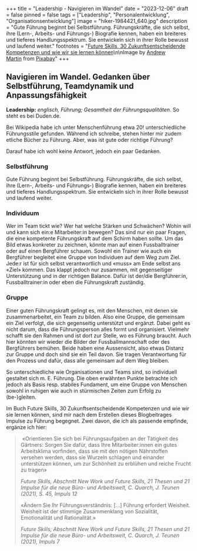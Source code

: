 +++
title = "Leadership - Navigieren im Wandel"
date = "2023-12-06"
draft = false
pinned = false
tags = ["Leadership", "Personalentwicklung", "Organisationsentwicklung"]
image = "hiker-1984421_640.jpg"
description = "Gute Führung beginnt bei Selbstführung. Führungskräfte, die sich selbst, ihre (Lern-, Arbeits- und Führungs-) Biografie kennen, haben ein breiteres und tieferes Handlungsspektrum. Sie entwickeln sich in ihrer Rolle bewusst und laufend weiter."
footnotes = "[Future Skills, 30 Zukunftsentscheidende Kompetenzen und wie wir sie lernen können](https://www.exlibris.ch/de/buecher-buch/deutschsprachige-buecher/69-co-creators/future-skills/id/9783800666355/)\n\nImage by [Andrew Martin](https://pixabay.com/users/aitoff-388338/?utm_source=link-attribution&utm_medium=referral&utm_campaign=image&utm_content=1984421) from [Pixabay](https://pixabay.com//?utm_source=link-attribution&utm_medium=referral&utm_campaign=image&utm_content=1984421)"
+++
## Navigieren im Wandel. Gedanken über Selbstführung, Teamdynamik und Anpassungsfähigkeit

**Leadership:** *englisch, Führung; Gesamtheit der Führungsqualitäten*. So steht es bei Duden.de. 

Bei Wikipedia habe ich unter Menschenführung etwa 20! unterschiedliche Führungsstile gefunden. Während ich schreibe, stehen hinter mir zudem etliche Bücher zu Führung. Aber, was ist gute oder richtige Führung? 

Darauf habe ich wohl keine Antwort, jedoch ein paar Gedanken. 

### Selbstführung

Gute Führung beginnt bei Selbstführung. Führungskräfte, die sich selbst, ihre (Lern-, Arbeits- und Führungs-) Biografie kennen, haben ein breiteres und tieferes Handlungsspektrum. Sie entwickeln sich in ihrer Rolle bewusst und laufend weiter. 

### Individuum

Wer im Team tickt wie? Wer hat welche Stärken und Schwächen? Wohin will und kann sich ein:e Mitarbeiter:in bewegen? Das sind nur ein paar Fragen, die eine kompetente Führungskraft auf dem Schirm haben sollte. Um das Bild etwas konkreter zu zeichnen, könnte man auf einen Fussballtrainer oder auf einen Bergführer schauen. Sowohl ein Trainer wie auch ein Bergführer begleitet eine Gruppe von Individuen auf dem Weg zum Ziel. Jede:r ist für sich selbst verantwortlich und «muss» am Ende selbst ans «Ziel» kommen. Das klappt jedoch nur zusammen, mit gegenseitiger Unterstützung und in der richtigen Balance. Dafür ist der/die Bergführer:in, Fussballtrainer:in oder eben die Führungskraft zuständig.  

### Gruppe

Einer guten Führungskraft gelingt es, mit den Menschen, mit denen sie zusammenarbeitet, ein Team zu bilden. Also eine Gruppe, die gemeinsam ein Ziel verfolgt, die sich gegenseitig unterstützt und ergänzt. Dabei geht es nicht darum, dass die Führungsperson alles formt und organisiert. Vielmehr schafft sie den Rahmen und ist dort zur Stelle, wo es Führung braucht. Auch hier könnten wir wieder die Bilder der Fussballmannschaft oder des Bergführers bemühen. Beide haben eine Aussensicht, also etwas Distanz zur Gruppe und doch sind sie ein Teil davon. Sie tragen Verantwortung für den Prozess und dafür, dass alle gemeinsam auf dem Weg bleiben.

So unterschiedliche wie Organisationen und Teams sind, so individuell gestaltet sich m. E. Führung. Die oben erwähnten Punkte betrachte ich jedoch als Basis resp. stabiles Fundament, um eine Gruppe von Menschen sowohl in ruhigen wie auch in stürmischen Zeiten zum Erfolg zu (be-)gleiten. 

Im Buch Future Skills, 30 Zukunftsentscheidende Kompetenzen und wie wir sie lernen können, sind mir nach dem Erstellen dieses Blogbeitrages Impulse zu Führung begegnet. Zwei davon, die ich als passende empfinde, ergänze ich hier: 

>  «Orientieren Sie sich bei Führungsaufgaben an der Tätigkeit des Gärtners: Sorgen Sie dafür, dass Ihre Mitarbeiter:innen ein gutes Arbeitsklima vorfinden, dass sie mit den nötigen Nährstoffen versehen werden, dass sie Wurzeln schlagen und einander unterstützen können, um zur Schönheit zu erblühen und reiche Frucht zu tragen» 
>
> *Future Skills, Abschnitt New Work und Future Skills, 21 Thesen und 21 Impulse für die neue Büro- und Arbeitswelt, C. Quarch, J. Teunen (2021), S. 45, Impuls 12*
>
> «Ändern Sie Ihr Führungsverständnis: \[…] Führung erfordert Weisheit. Weisheit ist der stimmige Zusammenklang von Sozialität, Emotionalität und Rationalität.» 
>
> *Future Skills, Abschnitt New Work und Future Skills, 21 Thesen und 21 Impulse für die neue Büro- und Arbeitswelt, C. Quarch, J. Teunen (2021), Impuls 7*